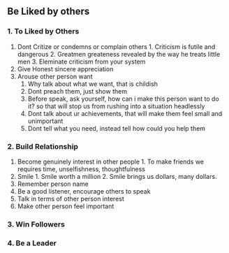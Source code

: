 ## Be Liked by others
### 1. To Liked by Others
1. Dont Critize or condemns or complain others
        1. Criticism is futile and dangerous
        2. Greatmen greateness revealed by the way he treats little men
        3. Eleminate criticism from your system
3. Give Honest sincere appreciation
4. Arouse other person want
      1. Why talk about what we want, that is childish
      2. Dont preach them, just show them
      3. Before speak, ask yourself, how can i make this person want to do it? so that will stop us from rushing into a situation headlessly
      4. Dont talk about ur achievements, that will make them feel small and unimportant
      5. Dont tell what you need, instead tell how could you help them
### 2. Build Relationship
1. Become genuinely interest in other people
        1. To make friends we requires time, unselfishness, thoughtfulness
3. Smile
        1. Smile worth a million
        2. Smile brings us dollars, many dollars.   
5. Remember person name
6. Be a good listener, encourage others to speak
7. Talk in terms of other person interest
8. Make other person feel important
   
### 3. Win Followers
### 4. Be a Leader  
     
